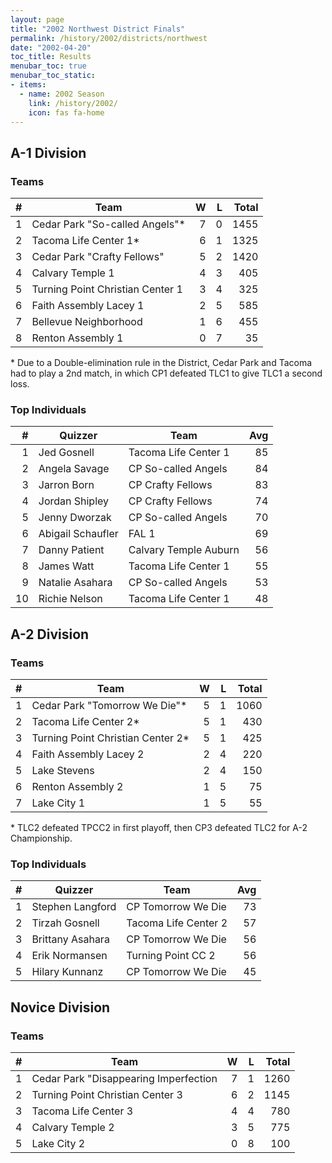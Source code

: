 ```yaml
---
layout: page
title: "2002 Northwest District Finals"
permalink: /history/2002/districts/northwest
date: "2002-04-20"
toc_title: Results
menubar_toc: true
menubar_toc_static:
- items:
  - name: 2002 Season
    link: /history/2002/
    icon: fas fa-home
---
```


## A-1 Division

### Teams

|    # | Team                             |    W |    L | Total |
| ---: | -------------------------------- | ---: | ---: | ----: |
|    1 | Cedar Park "So-called Angels"*   |    7 |    0 |  1455 |
|    2 | Tacoma Life Center 1*            |    6 |    1 |  1325 |
|    3 | Cedar Park "Crafty Fellows"      |    5 |    2 |  1420 |
|    4 | Calvary Temple 1                 |    4 |    3 |   405 |
|    5 | Turning Point Christian Center 1 |    3 |    4 |   325 |
|    6 | Faith Assembly Lacey 1           |    2 |    5 |   585 |
|    7 | Bellevue Neighborhood            |    1 |    6 |   455 |
|    8 | Renton Assembly 1                |    0 |    7 |    35 |

\* Due to a Double-elimination rule in the District, Cedar Park and Tacoma had to play a 2nd match, in which CP1 defeated TLC1 to give TLC1 a second loss.

### Top Individuals

|    # | Quizzer           | Team                  |  Avg |
| ---: | ----------------- | --------------------- | ---: |
|    1 | Jed Gosnell       | Tacoma Life Center 1  |   85 |
|    2 | Angela Savage     | CP So-called Angels   |   84 |
|    3 | Jarron Born       | CP Crafty Fellows     |   83 |
|    4 | Jordan Shipley    | CP Crafty Fellows     |   74 |
|    5 | Jenny Dworzak     | CP So-called Angels   |   70 |
|    6 | Abigail Schaufler | FAL 1                 |   69 |
|    7 | Danny Patient     | Calvary Temple Auburn |   56 |
|    8 | James Watt        | Tacoma Life Center 1  |   55 |
|    9 | Natalie Asahara   | CP So-called Angels   |   53 |
|   10 | Richie Nelson     | Tacoma Life Center 1  |   48 |

## A-2 Division

### Teams

|    # | Team                              |    W |    L | Total |
| ---: | --------------------------------- | ---: | ---: | ----: |
|    1 | Cedar Park "Tomorrow We Die"*     |    5 |    1 |  1060 |
|    2 | Tacoma Life Center 2*             |    5 |    1 |   430 |
|    3 | Turning Point Christian Center 2* |    5 |    1 |   425 |
|    4 | Faith Assembly Lacey 2            |    2 |    4 |   220 |
|    5 | Lake Stevens                      |    2 |    4 |   150 |
|    6 | Renton Assembly 2                 |    1 |    5 |    75 |
|    7 | Lake City 1                       |    1 |    5 |    55 |

\* TLC2 defeated TPCC2 in first playoff, then CP3 defeated TLC2 for A-2 Championship.

### Top Individuals

|    # | Quizzer          | Team                 |  Avg |
| ---: | ---------------- | -------------------- | ---: |
|    1 | Stephen Langford | CP Tomorrow We Die   |   73 |
|    2 | Tirzah Gosnell   | Tacoma Life Center 2 |   57 |
|    3 | Brittany Asahara | CP Tomorrow We Die   |   56 |
|    4 | Erik Normansen   | Turning Point CC 2   |   56 |
|    5 | Hilary Kunnanz   | CP Tomorrow We Die   |   45 |

## Novice Division

### Teams

|    # | Team                                  |    W |    L | Total |
| ---: | ------------------------------------- | ---: | ---: | ----: |
|    1 | Cedar Park "Disappearing Imperfection |    7 |    1 |  1260 |
|    2 | Turning Point Christian Center 3      |    6 |    2 |  1145 |
|    3 | Tacoma Life Center 3                  |    4 |    4 |   780 |
|    4 | Calvary Temple 2                      |    3 |    5 |   775 |
|    5 | Lake City 2                           |    0 |    8 |   100 |

